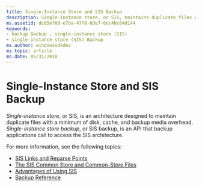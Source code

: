```yaml
---
title: Single-Instance Store and SIS Backup
description: Single-instance store, or SIS, maintains duplicate files with a minimum of disk, cache, and backup media overhead. Single-instance store backup, or SIS backup, is an API that backup applications call to access the SIS architecture.
ms.assetid: dc85ef6d-e7ba-47f8-8de7-6ec4bc64d144
keywords:
- backup Backup , single-instance store (SIS)
- single-instance store (SIS) Backup
ms.author: windowssdkdev
ms.topic: article
ms.date: 05/31/2018
---
```


# Single-Instance Store and SIS Backup

*Single-instance store*, or SIS, is an architecture designed to maintain duplicate files with a minimum of disk, cache, and backup media overhead. *Single-instance store backup*, or SIS backup, is an API that backup applications call to access the SIS architecture.

For more information, see the following topics:

-   [SIS Links and Reparse Points](sis-links-and-reparse-points.md)
-   [The SIS Common Store and Common-Store Files](the-sis-common-store-and-common-store-files.md)
-   [Advantages of Using SIS](advantages-of-using-sis.md)
-   [Backup Reference](backup-reference.md)

 

 




